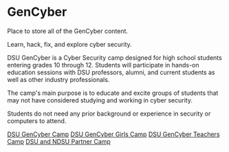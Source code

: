 # GenCyber
Place to store all of the GenCyber content.

Learn, hack, fix, and explore cyber security.

DSU GenCyber is a Cyber Security camp designed for high school students entering grades 10 through 12. Students will participate in hands-on education sessions with DSU professors, alumni, and current students as well as other industry professionals.

The camp's main purpose is to educate and excite groups of students that may not have considered studying and working in cyber security.

Students do not need any prior background or experience in security or computers to attend.

[DSU GenCyber Camp](https://gencyber.camp)
[DSU GenCyber Girls Camp](https://www.cybher.org/camp/)
[DSU GenCyber Teachers Camp](http://www.gencyberteachers.camp)
[DSU and NDSU Partner Camp](https://www.gencybernd.com)